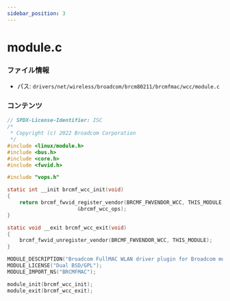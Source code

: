 ```yaml
---
sidebar_position: 3
---
```

# module.c

### ファイル情報

- パス: `drivers/net/wireless/broadcom/brcm80211/brcmfmac/wcc/module.c`

### コンテンツ

```c
// SPDX-License-Identifier: ISC
/*
 * Copyright (c) 2022 Broadcom Corporation
 */
#include <linux/module.h>
#include <bus.h>
#include <core.h>
#include <fwvid.h>

#include "vops.h"

static int __init brcmf_wcc_init(void)
{
	return brcmf_fwvid_register_vendor(BRCMF_FWVENDOR_WCC, THIS_MODULE,
					   &brcmf_wcc_ops);
}

static void __exit brcmf_wcc_exit(void)
{
	brcmf_fwvid_unregister_vendor(BRCMF_FWVENDOR_WCC, THIS_MODULE);
}

MODULE_DESCRIPTION("Broadcom FullMAC WLAN driver plugin for Broadcom mobility chipsets");
MODULE_LICENSE("Dual BSD/GPL");
MODULE_IMPORT_NS("BRCMFMAC");

module_init(brcmf_wcc_init);
module_exit(brcmf_wcc_exit);

```

